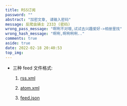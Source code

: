 ```yaml
---
title: RSS订阅
password: ""
abstract: "加密文章, 请输入密码"
message: 反爬虫骑士 2333 (密码)
wrong_pass_message: "啊咧不对哦,试试去兴趣爱好->相册里找"
wrong_hash_message: "啊咧,啊咧咧咧.."
comments: true
aside: true
date: 2022-02-18 20:40:53
top_img:
---
```


<!--
 * @?: *********************************************************************
 * @Author: Weidows
 * @LastEditors: Weidows
 * @LastEditTime: 2022-02-18 20:49:01
 * @FilePath: \Blog-private\source\categories\rss.md
 * @Description:
 * @!: *********************************************************************
-->

- 三种 feed 文件格式:

  1. [rss.xml](../../rss.xml)

  2. [atom.xml](../../atom.xml)

  3. [feed.json](../../feed.json)
